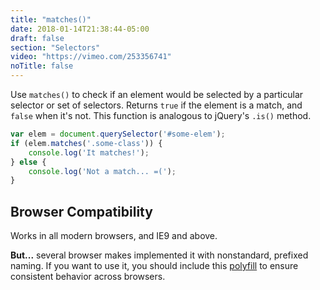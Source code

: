 ```yaml
---
title: "matches()"
date: 2018-01-14T21:38:44-05:00
draft: false
section: "Selectors"
video: "https://vimeo.com/253356741"
noTitle: false
---
```


Use `matches()` to check if an element would be selected by a particular selector or set of selectors. Returns `true` if the element is a  match, and `false` when it's not. This function is analogous to jQuery's `.is()` method.

```javascript
var elem = document.querySelector('#some-elem');
if (elem.matches('.some-class')) {
	console.log('It matches!');
} else {
	console.log('Not a match... =(');
}
```

## Browser Compatibility

Works in all modern browsers, and IE9 and above.

**But...** several browser makes implemented it with nonstandard, prefixed naming. If you want to use it, you should include this [polyfill](https://vanillajstoolkit.com/polyfills/matches/) to ensure consistent behavior across browsers.